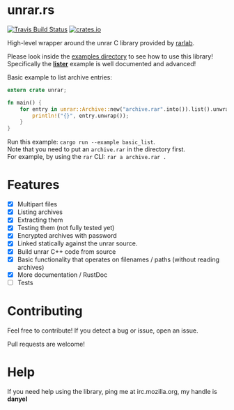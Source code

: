 # unrar.rs

[![Travis Build Status](https://travis-ci.org/muja/unrar.rs.svg)](https://travis-ci.org/muja/unrar.rs)
[![crates.io](http://meritbadge.herokuapp.com/unrar)](https://crates.io/crates/unrar)

High-level wrapper around the unrar C library provided by [rarlab](http://rarlab.com).

Please look inside the [examples directory](./examples) to see how to use this library!  
Specifically the [**lister**](./examples/lister.rs) example is well documented and advanced!

Basic example to list archive entries:

```rust
extern crate unrar;

fn main() {
    for entry in unrar::Archive::new("archive.rar".into()).list().unwrap() {
        println!("{}", entry.unwrap());
    }
}
```

Run this example: `cargo run --example basic_list`.  
Note that you need to put an `archive.rar` in the directory first.  
For example, by using the `rar` CLI: `rar a archive.rar .`

# Features

- [x] Multipart files
- [x] Listing archives
- [x] Extracting them
- [x] Testing them (not fully tested yet)
- [x] Encrypted archives with password
- [x] Linked statically against the unrar source.
- [x] Build unrar C++ code from source
- [x] Basic functionality that operates on filenames / paths (without reading archives)
- [x] More documentation / RustDoc
- [ ] Tests

# Contributing

Feel free to contribute! If you detect a bug or issue, open an issue.

Pull requests are welcome!

# Help

If you need help using the library, ping me at irc.mozilla.org, my handle is **danyel**
